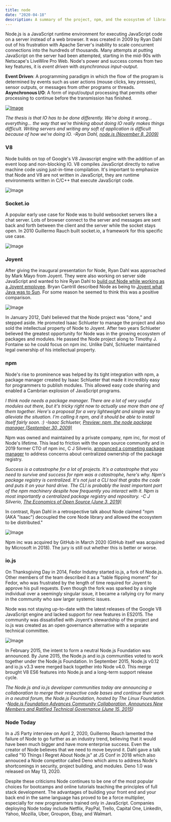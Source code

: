 ```yaml
---
title: node
date: "2020-04-18"
description: A summary of the project, npm, and the ecosystem of libraries they enabled
---
```


Node.js is a JavaScript runtime environment for executing JavaScript code on a server instead of a web browser. It was created in 2009 by Ryan Dahl out of his frustration with Apache Server's inability to scale concurrent connections into the hundreds of thousands. Many attempts at putting JavaScript on the server had been attempted, starting in the mid-90s with Netscape's LiveWire Pro Web. Node's power and success comes from two key features, it is *event driven* with *asynchronous input-output*.

**Event Driven**: A programming paradigm in which the flow of the program is determined by events such as user actions (mouse clicks, key presses), sensor outputs, or messages from other programs or threads.
**Asynchronous I/O**: A form of input/output processing that permits other processing to continue before the transmission has finished.

[![Image](https://sedaily-topics.s3.amazonaws.com/topic_images/0_4129993339286535.jpg)](https://twitter.com/imneutralchaos/status/494959181871316992)

*The thesis is that IO has to be done differently. We're doing it wrong... everything... the way that we're thinking about doing IO really makes things difficult. Writing servers and writing any soft of application is difficult because of how we're doing IO.
-Ryan Dahl, [node.js (November 8, 2009)](https://www.youtube.com/watch?v=ztspvPYybIY)*

### V8

Node builds on top of Google's V8 Javascript engine with the addition of an event loop and non-blocking IO. V8 compiles JavaScript directly to native machine code using just-in-time compilation. It's important to emphasize that Node and V8 are not written in JavaScript, they are runtime environments written in C/C++ that execute JavaScript code.

![Image](https://sedaily-topics.s3.amazonaws.com/topic_images/0_45149077309280927)

### Socket.io

A popular early use case for Node was to build websocket servers like a chat server. Lots of browser connect to the server and messages are sent back and forth between the client and the server while the socket stays open. In 2010 Guillermo Rauch built socket.io, a framework for this specific use case.

![Image](https://sedaily-topics.s3.amazonaws.com/topic_images/0_27532092743435954)

### Joyent

After giving the inaugural presentation for Node, Ryan Dahl was approached by Mark Mayo from Joyent. They were also working on server side JavaScript and wanted to hire Ryan Dahl to [build out Node while working as a Joyent employee](https://www.youtube.com/watch?v=L_JKb61EalQ). Bryan Cantrill described Node as being to [Joyent what Java was to Sun](http://dtrace.org/blogs/bmc/2010/07/30/hello-joyent/). For some reason he seemed to think this was a positive comparison.

![Image](https://sedaily-topics.s3.amazonaws.com/topic_images/0_1017477370946176)

In January 2012, Dahl believed that the Node project was "done," and stepped aside. He promoted Isaac Schlueter to manage the project and also sold the intellectual property of Node to Joyent. After two years Schlueter believed the greatest opportunity for Node was in the growing ecosystem of packages and modules. He passed the Node project along to Timothy J. Fontaine so he could focus on npm inc. Unlike Dahl, Schlueter maintained legal ownership of his intellectual property.

### npm

Node's rise to prominence was helped by its tight integration with npm, a package manager created by Isaac Schlueter that made it incredibly easy for programmers to publish modules. This allowed easy code sharing and enabled a Cambrian explosion of JavaScript programs.

*I think node needs a package manager.  There are a lot of very useful modules out there, but it's tricky right now to actually use more than one of them together. Here's a proposal for a very lightweight and simple way to alleviate the situation.  I'm calling it npm, and it should be able to install itself fairly soon. :)
-Isaac Schlueter, [Preview: npm, the node package manager (September 30, 2009)](https://groups.google.com/forum/?hl=en#!topic/nodejs/erDWyS4xPw8)*

Npm was owned and maintained by a private company, npm inc, for most of Node's lifetime. This lead to friction with the open source community and in 2019 former CTO of npm inc, C J Silverio, [announced a competing package manager](https://www.youtube.com/watch?v=MO8hZlgK5zc) to address concerns about centralized ownership of the package registry.

*Success is a catastrophe for a lot of projects. It's a catastrophe that you need to survive and success for npm was a catastrophe, here's why. Npm's package registry is centralized. It's not just a CLI tool that grabs the code and puts it on your hard drive. The CLI is probably the least important part of the npm machinery despite how frequently you interact with it. Npm is most importantly a centralized package registry and repository.
-C J Silverio, [The Economics of Open Source (June 3, 2019)](https://www.youtube.com/watch?v=MO8hZlgK5zc)*

In contrast, Ryan Dahl in a retrospective talk about Node claimed "npm (AKA "Isaac") decoupled the core Node library and allowed the ecosystem to be distributed."

![Image](https://sedaily-topics.s3.amazonaws.com/topic_images/0_16581183117663367)

Npm inc was acquired by GitHub in March 2020 (GitHub itself was acquired by Microsoft in 2018). The jury is still out whether this is better or worse.

### io.js
 
On Thanksgiving Day in 2014, Fedor Indutny started io.js, a fork of Node.js. Other members of the team described it as a "table flipping moment" for Fedor, who was frustrated by the length of time required for Joyent to approve his pull requests. Even though the fork was sparked by a single individual over a seemingly singular issue, it became a rallying cry for many in the community who saw larger systemic issues.

Node was not staying up-to-date with the latest releases of the Google V8 JavaScript engine and lacked support for new features in ES2015. The community was dissatisfied with Joyent's stewardship of the project and io.js was created as an open governance alternative with a separate technical committee.

![Image](https://sedaily-topics.s3.amazonaws.com/topic_images/0_24258206719389475)

In February 2015, the intent to form a neutral Node.js Foundation was announced. By June 2015, the Node.js and io.js communities voted to work together under the Node.js Foundation. In September 2015, Node.js v0.12 and io.js v3.3 were merged back together into Node v4.0. This merge brought V8 ES6 features into Node.js and a long-term support release cycle.

*The Node.js and io.js developer communities today are announcing a collaboration to merge their respective code bases and continue their work in a neutral forum, the Node.js Foundation, hosted by The Linux Foundation.
 -[Node.js Foundation Advances Community Collaboration, Announces New Members and Ratified Technical Governance (June 15, 2015](https://www.linuxfoundation.org/press-release/2015/06/node-js-foundation-advances-community-collaboration-announces-new-members-and-ratified-technical-governance/))*

 
### Node Today

In a JS Party interview on April 2, 2020, Guillermo Rauch lamented the failure of Node to go further as an industry trend, believing that it would have been much bigger and have more enterprise success. Even the creator of Node believes that we need to move beyond it. Dahl gave a talk called "10 Things I Regret About Node.js" at JS Conf in 2018 which also annouced a Node competitor called Deno which aims to address Node's shortcomings in security, project building, and modules. Deno 1.0 was released on May 13, 2020.

Despite these criticisms Node continues to be one of the most popular choices for bootcamps and online tutorials teaching the principles of full stack development. The advantages of building your front end and your back end in the same language has proved to be a force multiplier, especially for new programmers trained only in JavaScript. Companies deploying Node today include Netflix, PayPal, Trello, Capital One, LinkedIn, Yahoo, Mozilla, Uber, Groupon, Ebay, and Walmart.